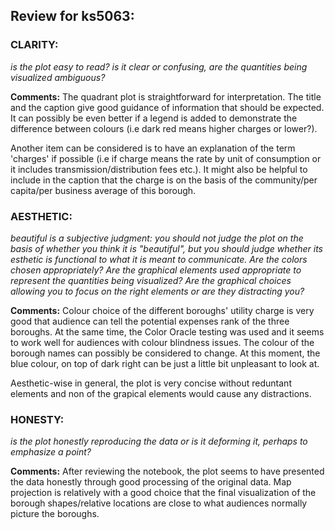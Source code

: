 ## Review for ks5063:

### CLARITY: 
*is the plot easy to read? is it clear or confusing, are the quantities being visualized ambiguous?*

**Comments:** 
The quadrant plot is straightforward for interpretation. The title and the caption give good guidance of information that should be expected. It can possibly be even better if a legend is added to demonstrate the difference between colours (i.e dark red means higher charges or lower?).

Another item can be considered is to have an explanation of the term 'charges' if possible (i.e if charge means the rate by unit of consumption or it includes transmission/distribution fees etc.). It might also be helpful to include in the caption that the charge is on the basis of the community/per capita/per business average of this borough. 


### AESTHETIC: 
*beautiful is a subjective judgment: you should not judge the plot on the basis of whether you think it is "beautiful", but you should judge whether its esthetic is functional to what it is meant to communicate. Are the colors chosen appropriately? Are the graphical elements used appropriate to represent the quantities being visualized? Are the graphical choices allowing you to focus on the right elements or are they distracting you?*

**Comments:** Colour choice of the different boroughs' utility charge is very good that audience can tell the potential expenses rank of the three boroughs. At the same time, the Color Oracle testing was used and it seems to work well for audiences with colour blindness issues. The colour of the borough names can possibly be considered to change. At this moment, the blue colour, on top of dark right can be just a little bit unpleasant to look at.

Aesthetic-wise in general, the plot is very concise without reduntant elements and non of the grapical elements would cause any distractions. 

### HONESTY: 
*is the plot honestly reproducing the data or is it deforming it, perhaps to emphasize a point?*

**Comments:** After reviewing the notebook, the plot seems to have presented the data honestly through good processing of the original data. Map projection is relatively with a good choice that the final visualization of the borough shapes/relative locations are close to what audiences normally picture the boroughs.  

